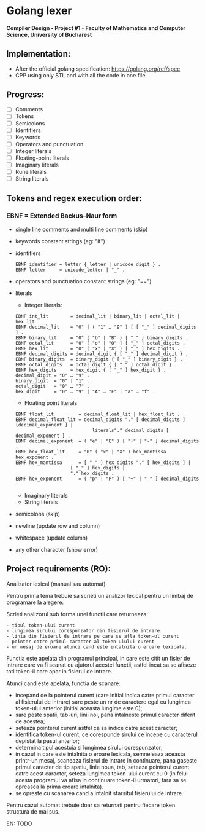 # Golang lexer
#### Compiler Design - Project #1 - Faculty of Mathematics and Computer Science, University of Bucharest

## Implementation: 

- After the official golang specification: https://golang.org/ref/spec
- CPP using only STL and with all the code in one file

## Progress:

- [ ] Comments
- [ ] Tokens
- [ ] Semicolons
- [ ] Identifiers
- [ ] Keywords
- [ ] Operators and punctuation
- [ ] Integer literals
- [ ] Floating-point literals
- [ ] Imaginary literals
- [ ] Rune literals
- [ ] String literals

## Tokens and regex execution order:

### EBNF = Extended Backus–Naur form

- single line comments and multi line comments (skip)
- keywords
    constant strings (eg: "if")
- identifiers       
    ```                
    EBNF identifier = letter { letter | unicode_digit } .
    EBNF letter     = unicode_letter | "_" .
    ```
- operators and punctuation
    constant strings (eg: "==")
- literals
    - Integer literals:
    ```
    EBNF int_lit        = decimal_lit | binary_lit | octal_lit | hex_lit .
    EBNF decimal_lit    = "0" | ( "1" … "9" ) [ [ "_" ] decimal_digits ] .
    EBNF binary_lit     = "0" ( "b" | "B" ) [ "_" ] binary_digits .
    EBNF octal_lit      = "0" [ "o" | "O" ] [ "_" ] octal_digits .
    EBNF hex_lit        = "0" ( "x" | "X" ) [ "_" ] hex_digits .
    EBNF decimal_digits = decimal_digit { [ "_" ] decimal_digit } .
    EBNF binary_digits  = binary_digit { [ "_" ] binary_digit } .
    EBNF octal_digits   = octal_digit { [ "_" ] octal_digit } .
    EBNF hex_digits     = hex_digit { [ "_" ] hex_digit } .
    decimal_digit = "0" … "9" .
    binary_digit  = "0" | "1" .
    octal_digit   = "0" … "7" .
    hex_digit     = "0" … "9" | "A" … "F" | "a" … "f" .
    ```
    
    - Floating point literals
    ```
    EBNF float_lit         = decimal_float_lit | hex_float_lit .
    EBNF decimal_float_lit = decimal_digits "." [ decimal_digits ] [decimal_exponent ] | 
    							literals"." decimal_digits [ decimal_exponent ] .
    EBNF decimal_exponent  = ( "e" | "E" ) [ "+" | "-" ] decimal_digits .
    EBNF hex_float_lit     = "0" ( "x" | "X" ) hex_mantissa hex_exponent .
    EBNF hex_mantissa      = [ "_" ] hex_digits "." [ hex_digits ] |
						[ "_" ] hex_digits | 
						"." hex_digits .
    EBNF hex_exponent      = ( "p" | "P" ) [ "+" | "-" ] decimal_digits .
    ```
    - Imaginary literals
    - String literals
    
- semicolons (skip)
- newline (update row and column)
- whitespace (update column)
- any other character (show error)

## Project requirements (RO):

Analizator lexical (manual sau automat)

Pentru prima tema trebuie sa scrieti un analizor lexical pentru un limbaj de programare la alegere. 

Scrieti analizorul sub forma unei functii care returneaza:

```
- tipul token-ului curent
- lungimea sirului corespunzator din fisierul de intrare
- linia din fisierul de intrare pe care se afla token-ul curent
- pointer catre primul caracter al token-ulului curent
- un mesaj de eroare atunci cand este intalnita o eroare lexicala.
```

Functia este apelata din programul principal, in care este citit un fisier de intrare care va fi scanat cu ajutorul acestei functii, astfel incat sa se afiseze toti token-ii care apar in fisierul de intrare. 

Atunci cand este apelata, functia de scanare:

- incepand de la pointerul curent (care initial indica catre primul caracter al fisierului de intrare) sare peste un nr de caractere egal cu lungimea token-ului anterior (initial aceasta lungime este 0);
- sare peste spatii, tab-uri, linii noi, pana intalneste primul caracter diferit de acestea; 
- seteaza pointerul curent astfel ca sa indice catre acest caracter;
- identifica token-ul curent, ce corespunde sirului ce incepe cu caracterul depistat la pasul anterior; 
- determina tipul acestuia si lungimea sirului corespunzator;
- in cazul in care este intalnita o eroare lexicala, semneleaza aceasta printr-un mesaj, scaneaza fisierul de intrare in continuare, pana gaseste primul caracter de tip spatiu, linie noua, tab, seteaza pointerul curent catre acest caracter, seteza lungimea token-ului curent cu 0 (in felul acesta programul va afisa in continuare token-ii urmatori, fara sa se opreasca la prima eroare intalnita).
- se opreste cu scanarea cand a intalnit sfarsitul fisierului de intrare.

Pentru cazul automat trebuie doar sa returnati pentru fiecare token structura de mai sus.

EN: TODO

